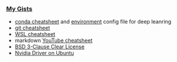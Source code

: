 ### [My Gists](https://gist.github.com/bitsurgeon)

- [conda cheatsheet](https://gist.github.com/bitsurgeon/7a2487a0ba03e37f2cc4fe1f2f2b38fb) and [environment](https://gist.github.com/bitsurgeon/7a0ef420c79ad882b628746174c9e8b7) config file for deep leanring
- [git cheatsheet](https://gist.github.com/bitsurgeon/fafeba1ffaad7a2ad3210e6c76e7d003)
- [WSL cheatsheet](https://gist.github.com/bitsurgeon/cc8d0bede2018e63419cc1d64cb00721)
- markdown [YouTube cheatsheet](https://gist.github.com/bitsurgeon/acd769ae3236c48a433e0acb11784c2e)
- [BSD 3-Clause Clear License](https://gist.github.com/bitsurgeon/e6cb3a0b30b8f2162c2361bd7f131aa3)
- [Nvidia Driver on Ubuntu](https://gist.github.com/bitsurgeon/b0f4440984c9e60dcd8fe8bbc346c029)
